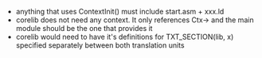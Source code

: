 - anything that uses ContextInit() must include start.asm + xxx.ld
- corelib does not need any context. It only references Ctx-> and the main module should be the one that provides it
- corelib would need to have it's definitions for TXT_SECTION(lib, x) specified separately between both translation units
